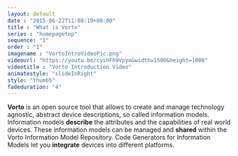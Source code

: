 ```yaml
---
layout: default
date : "2015-06-22T11:08:19+08:00"
title : "What is Vorto"
series : "homepagetop"
sequence: "1"
order : "1"
imagename : "VortoIntroVideoPic.png"
videourl: "https://youtu.be/cyshFh9Vpyo&width=1500&height=1000"
videotitle : "Vorto Introduction Video"
animatestyle: "slideInRight"
style: "thumb5"
fadeduration: "4"
---
```


<b>Vorto</b> is an open source tool that allows to create and manage technology agnostic, abstract device descriptions, so called information models. Information models <b>describe</b> the attributes and the capabilities of real world devices. These information models can be managed and <b>shared</b> within the Vorto Information Model Repository. Code Generators for Information Models let you <b>integrate</b> devices into different platforms.
